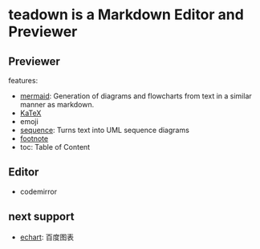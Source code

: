 # teadown is a Markdown Editor and Previewer

## Previewer

features:

- [mermaid](https://knsv.github.io/mermaid/): Generation of diagrams and flowcharts from text in a similar manner as markdown.
- [KaTeX](https://github.com/Khan/KaTeX)
- emoji
- [sequence](https://bramp.github.io/js-sequence-diagrams/): Turns text into UML sequence diagrams
- [footnote](http://pandoc.org/MANUAL.html#footnotes)
- toc: Table of Content

## Editor

- codemirror

## next support

- [echart](http://echarts.baidu.com/): 百度图表


